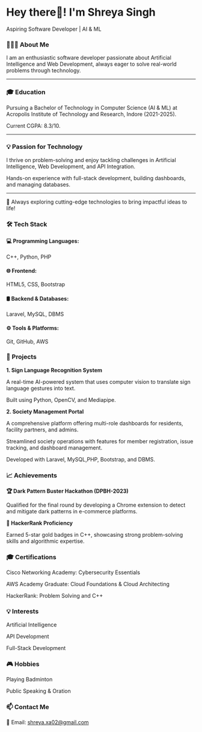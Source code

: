 


<h1>Hey there👋! I'm Shreya Singh</h1>

Aspiring Software Developer | AI & ML 

<h3>👨🏻‍💻 About Me</h3>

I am an enthusiastic software developer passionate about Artificial Intelligence and Web Development, always eager to solve real-world problems through technology.

<hr>

<h3>🎓 Education</h3>

Pursuing a Bachelor of Technology in Computer Science (AI & ML) at Acropolis Institute of Technology and Research, Indore (2021-2025).

Current CGPA: 8.3/10.

<hr>

<h3>💡 Passion for Technology</h3>

I thrive on problem-solving and enjoy tackling challenges in Artificial Intelligence, Web Development, and API Integration.


Hands-on experience with full-stack development, building dashboards, and managing databases.

<hr>


🤖 Always exploring cutting-edge technologies to bring impactful ideas to life!


<h3>🛠 Tech Stack</h3>


<h4>💻 Programming Languages:</h4>

C++, Python, PHP


<h4>🌐 Frontend:</h4>

HTML5, CSS, Bootstrap


<h4>🛢 Backend & Databases:</h4>

Laravel, MySQL, DBMS


<h4>⚙️ Tools & Platforms:</h4>

Git, GitHub, AWS


<h3>🚀 Projects</h3>


<b> 1. Sign Language Recognition System</b>

A real-time AI-powered system that uses computer vision to translate sign language gestures into text.

Built using Python, OpenCV, and Mediapipe.


<b> 2. Society Management Portal</b>

A comprehensive platform offering multi-role dashboards for residents, facility partners, and admins.

Streamlined society operations with features for member registration, issue tracking, and dashboard management.

Developed with Laravel, MySQL,PHP, Bootstrap, and DBMS.


<h3>📈 Achievements</h3>


<b>🏆 Dark Pattern Buster Hackathon (DPBH-2023)</b>

Qualified for the final round by developing a Chrome extension to detect and mitigate dark patterns in e-commerce platforms.


<b>🌟 HackerRank Proficiency</b>

Earned 5-star gold badges in C++, showcasing strong problem-solving skills and algorithmic expertise.


<h3>🎓 Certifications</h3>

Cisco Networking Academy: Cybersecurity Essentials

AWS Academy Graduate: Cloud Foundations & Cloud Architecting

HackerRank: Problem Solving and C++


<h3>💡 Interests</h3>

Artificial Intelligence

API Development

Full-Stack Development


<h3>🎮 Hobbies</h3>

Playing Badminton

Public Speaking & Oration


<h3>📫 Contact Me</h3>

📧 Email: shreya.xa02@gmail.com

